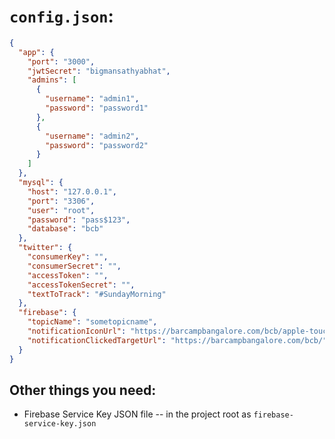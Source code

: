 # `config.json`:

```json
{
  "app": {
    "port": "3000",
    "jwtSecret": "bigmansathyabhat",
    "admins": [
      {
        "username": "admin1",
        "password": "password1"
      },
      {
        "username": "admin2",
        "password": "password2"
      }
    ]
  },
  "mysql": {
    "host": "127.0.0.1",
    "port": "3306",
    "user": "root",
    "password": "pass$123",
    "database": "bcb"
  },
  "twitter": {
    "consumerKey": "",
    "consumerSecret": "",
    "accessToken": "",
    "accessTokenSecret": "",
    "textToTrack": "#SundayMorning"
  },
  "firebase": {
    "topicName": "sometopicname",
    "notificationIconUrl": "https://barcampbangalore.com/bcb/apple-touch-icon.png?v=PY4NNGXQPr",
    "notificationClickedTargetUrl": "https://barcampbangalore.com/bcb/"
  }
}
```

## Other things you need:

- Firebase Service Key JSON file -- in the project root as `firebase-service-key.json`
